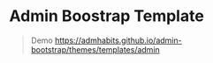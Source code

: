 # Admin Boostrap Template 
> Demo https://admhabits.github.io/admin-bootstrap/themes/templates/admin
